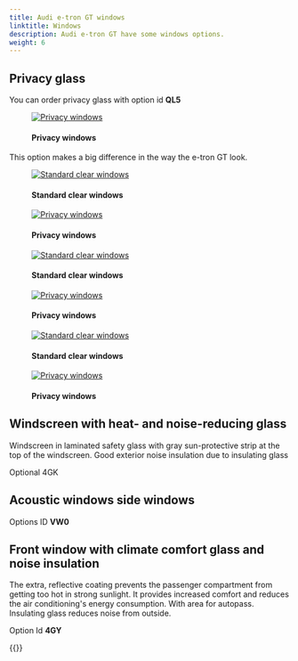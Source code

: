 ```yaml
---
title: Audi e-tron GT windows 
linktitle: Windows
description: Audi e-tron GT have some windows options.
weight: 6
---
```

<!-- markdownlint-disable MD033 -->

## Privacy glass

You can order privacy glass with option id **QL5**

<figure>
    <a href="https://media.electrichasgoneaudi.net/multimedia/models/e-tron-gt/exterior/windows/privacy_windows.jpg">
        <img src="https://media.electrichasgoneaudi.net/multimedia/models/e-tron-gt/exterior/windows/privacy_windowss.jpg" class="img-fluid" alt="Privacy windows" title="Privacy windows">
    </a>
    <figcaption><h4>Privacy windows</h4></figcaption>
</figure>

This option makes a big difference in the way the e-tron GT look.

<figure>
    <a href="https://media.electrichasgoneaudi.net/multimedia/models/e-tron-gt/exterior/windows/standard_windows_1.jpg">
        <img src="https://media.electrichasgoneaudi.net/multimedia/models/e-tron-gt/exterior/windows/standard_windows_1s.jpg" class="img-fluid" alt="Standard clear windows" title="Standard clear windows">
    </a>
    <figcaption><h4>Standard clear windows</h4></figcaption>
</figure>

<figure>
    <a href="https://media.electrichasgoneaudi.net/multimedia/models/e-tron-gt/exterior/windows/privacy_windows_1.jpg">
        <img src="https://media.electrichasgoneaudi.net/multimedia/models/e-tron-gt/exterior/windows/privacy_windows_1s.jpg" class="img-fluid" alt="Privacy windows" title="Privacy windows">
    </a>
    <figcaption><h4>Privacy windows</h4></figcaption>
</figure>

<figure>
    <a href="https://media.electrichasgoneaudi.net/multimedia/models/e-tron-gt/exterior/windows/standard_windows_2.jpg">
        <img src="https://media.electrichasgoneaudi.net/multimedia/models/e-tron-gt/exterior/windows/standard_windows_2s.jpg" class="img-fluid" alt="Standard clear windows" title="Standard clear windows">
    </a>
    <figcaption><h4>Standard clear windows</h4></figcaption>
</figure>

<figure>
    <a href="https://media.electrichasgoneaudi.net/multimedia/models/e-tron-gt/exterior/windows/privacy_windows_2.jpg">
        <img src="https://media.electrichasgoneaudi.net/multimedia/models/e-tron-gt/exterior/windows/privacy_windows_2s.jpg" class="img-fluid" alt="Privacy windows" title="Privacy windows">
    </a>
    <figcaption><h4>Privacy windows</h4></figcaption>
</figure>

<figure>
    <a href="https://media.electrichasgoneaudi.net/multimedia/models/e-tron-gt/exterior/windows/standard_windows_3.jpg">
        <img src="https://media.electrichasgoneaudi.net/multimedia/models/e-tron-gt/exterior/windows/standard_windows_3s.jpg" class="img-fluid" alt="Standard clear windows" title="Standard clear windows">
    </a>
    <figcaption><h4>Standard clear windows</h4></figcaption>
</figure>

<figure>
    <a href="https://media.electrichasgoneaudi.net/multimedia/models/e-tron-gt/exterior/windows/privacy_windows_3.jpg">
        <img src="https://media.electrichasgoneaudi.net/multimedia/models/e-tron-gt/exterior/windows/privacy_windows_3s.jpg" class="img-fluid" alt="Privacy windows" title="Privacy windows">
    </a>
    <figcaption><h4>Privacy windows</h4></figcaption>
</figure>

## Windscreen with heat- and noise-reducing glass

Windscreen in laminated safety glass with gray sun-protective strip at the top of the windscreen.
Good exterior noise insulation due to insulating glass

Optional 4GK 

## Acoustic windows side windows

Options ID **VW0**

## Front window with climate comfort glass and noise insulation

The extra, reflective coating prevents the passenger compartment from getting too hot in strong sunlight.
It provides increased comfort and reduces the air conditioning's energy consumption.
With area for autopass.  Insulating glass reduces noise from outside.

Option Id **4GY**

{{<children description="true" />}}

